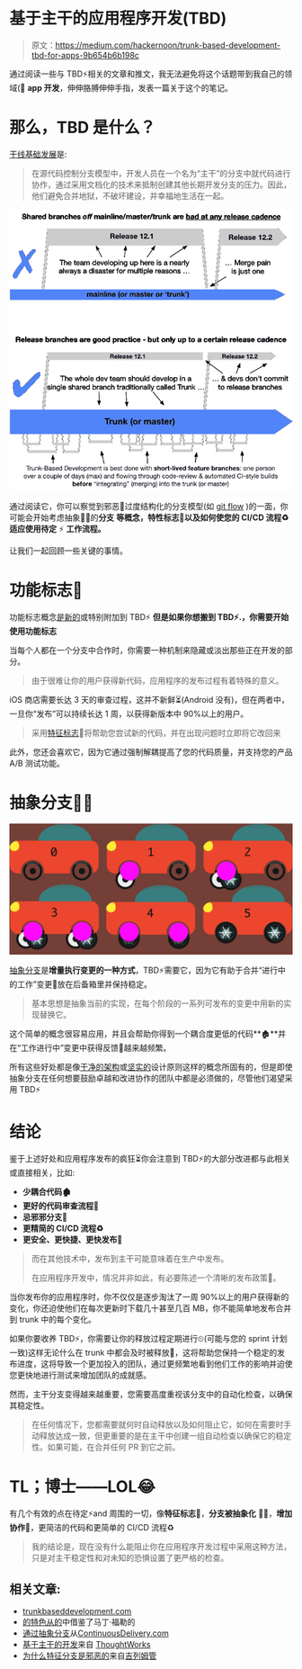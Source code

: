 # 基于主干的应用程序开发(TBD)

> 原文：<https://medium.com/hackernoon/trunk-based-development-tbd-for-apps-9b654b6b198c>

通过阅读一些与 TBD⚡️相关的文章和推文，我无法避免将这个话题带到我自己的领域(📱 **app 开发**，伸伸胳膊伸伸手指，发表一篇关于这个的笔记。

# 那么，TBD 是什么？

[干线基础发展](https://trunkbaseddevelopment.com/)是:

> 在源代码控制分支模型中，开发人员在一个名为“主干”的分支中就代码进行协作，通过采用文档化的技术来抵制创建其他长期开发分支的压力。因此，他们避免合并地狱，不破坏建设，并幸福地生活在一起。

![](img/de75fb5e499e8c8984cd120c573cd189.png)

通过阅读它，你可以察觉到邪恶👹过度结构化的分支模型(如 [git flow](https://www.atlassian.com/git/tutorials/comparing-workflows/gitflow-workflow) )的一面，你可能会开始考虑抽象🧙‍♂️的**分支** **等概念，特性标志🚩**以及如何使您的 CI/CD 流程♻️适应使用**待定** ⚡️ **工作流程。**

让我们一起回顾一些关键的事情。

# 功能标志🚩

功能标志概念[是新的](https://featureflags.io/)或特别附加到 TBD⚡️ **但是如果你想搬到 TBD⚡️.，你需要开始使用功能标志**

当每个人都在一个分支中合作时，你需要一种机制来隐藏或淡出那些正在开发的部分。

> 由于很难让你的用户获得新代码，应用程序的发布过程有着特殊的意义。

iOS 商店需要长达 3 天的审查过程，这并不新鲜⏳(Android 没有)，但在两者中，一旦你“发布”可以持续长达 1 周，以获得新版本中 90%以上的用户。

> 采用[特征标志](https://martinfowler.com/bliki/FeatureToggle.html)🚩将帮助您尝试新的代码，并在出现问题时立即将它改回来

此外，您还会喜欢它，因为它通过强制解耦提高了您的代码质量，并支持您的产品 A/B 测试功能。

# 抽象分支🧙‍♂️

![](img/7a68ca40690e3ac86676843e40a76eb3.png)

[抽象分支](https://www.branchbyabstraction.com/)是**增量执行变更的一种方式**，TBD⚡️需要它，因为它有助于合并“进行中的工作”变更🚧放在后备箱里并保持稳定。

> 基本思想是抽象当前的实现，在每个阶段的一系列可发布的变更中用新的实现替换它。

这个简单的概念很容易应用，并且会帮助你得到一个耦合度更低的代码**🏚**并在“工作进行中”变更中获得反馈🚧越来越频繁。

所有这些好处都是像[干净的架构](http://blog.cleancoder.com/uncle-bob/2012/08/13/the-clean-architecture.html)或[坚实的](https://en.wikipedia.org/wiki/SOLID)设计原则这样的概念所固有的，但是即使抽象分支在任何想要鼓励卓越和改进协作的团队中都是必须做的，尽管他们渴望采用 TBD⚡️

# 结论

鉴于上述好处和应用程序发布的疯狂⏳你会注意到 TBD⚡️的大部分改进都与此相关或直接相关，比如:

*   **少耦合代码🏚**
*   **更好的代码审查流程👀**
*   **忌邪邪分支👹**
*   **更精简的 CI/CD 流程♻️**
*   **更安全、更快捷、更快发布**🚀

> 而在其他技术中，发布到主干可能意味着在生产中发布。
> 
> 在应用程序开发中，情况并非如此，有必要陈述一个清晰的发布政策🚀。

当你发布你的应用程序时，你不仅仅是逐步淘汰了一周 90%以上的用户获得新的变化，你还迫使他们在每次更新时下载几十甚至几百 MB，你不能简单地发布合并到 trunk 中的每个变化。

如果你要收养 TBD⚡️，你需要让你的释放过程定期进行⏲(可能与您的 sprint 计划一致)这样无论什么在 trunk 中都会及时被释放🚀，这将帮助您保持一个稳定的发布进度，这将导致一个更加投入的团队，通过更频繁地看到他们工作的影响并迫使您更快地进行测试来增加团队的成就感。

然而，主干分支变得越来越重要，您需要高度重视该分支中的自动化检查，以确保其稳定性。

> 在任何情况下，您都需要就何时自动释放以及如何阻止它，如何在需要时手动释放达成一致，但更重要的是在主干中创建一组自动检查以确保它的稳定性。如果可能，在合并任何 PR 到它之前。

# TL；博士——LOL😂

有几个有效的点在待定⚡️and 周围的一切，像**特征标志**🚩，**分支被抽象化** 🧙‍♂️，**增加协作**📣，更简洁的代码和更简单的 CI/CD 流程♻️

> 我的结论是，现在没有什么能阻止你在应用程序开发过程中采用这种方法，只是对主干稳定性和对未知的恐惧设置了更严格的检查。

## 相关文章:

*   [trunkbaseddevelopment.com](https://trunkbaseddevelopment.com)
*   [的特色从](https://martinfowler.com/bliki/FeatureToggle.html)[的](http://martinfowler.com/)中借鉴了马丁·福勒的
*   [通过抽象分支](https://continuousdelivery.com/2011/05/make-large-scale-changes-incrementally-with-branch-by-abstraction/)从[ContinuousDelivery.com](https://continuousdelivery.com/)
*   [基于主干的开发](https://www.thoughtworks.com/insights/blog/enabling-trunk-based-development-deployment-pipelines)来自 [ThoughtWorks](https://medium.com/u/8075bdd73dd9?source=post_page-----9b654b6b198c--------------------------------)
*   [为什么特征分支是邪恶的](https://twitter.com/buraitopengin/status/993415389525790720)来自[吉列姆管](https://medium.com/u/179bce3232e6?source=post_page-----9b654b6b198c--------------------------------)